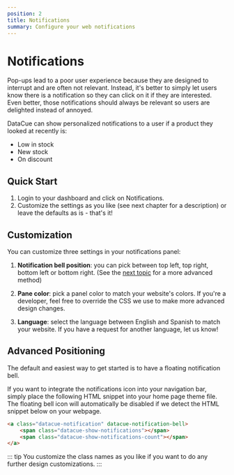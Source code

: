 ```yaml
---
position: 2
title: Notifications
summary: Configure your web notifications
---
```


# Notifications

Pop-ups lead to a poor user experience because they are designed to interrupt and are often not relevant. Instead, it's better to simply let users know there is a notification so they can click on it if they are interested. Even better, those notifications should always be relevant so users are delighted instead of annoyed.

DataCue can show personalized notifications to a user if a product they looked at recently is:

- Low in stock
- New stock
- On discount

## Quick Start

1. Login to your dashboard and click on Notifications.
2. Customize the settings as you like (see next chapter for a description) or leave the defaults as is - that's it!

## Customization

You can customize three settings in your notifications panel:

1. **Notification bell position**: you can pick between top left, top right, bottom left or bottom right. (See the [next topic](#advanced-positioning) for a more advanced method)

2. **Pane color**: pick a panel color to match your website's colors. If you're a developer, feel free to override the CSS we use to make more advanced design changes.

3. **Language**: select the language between English and Spanish to match your website. If you have a request for another language, let us know!

## Advanced Positioning

The default and easiest way to get started is to have a floating notification bell.

If you want to integrate the notifications icon into your navigation bar, simply place the following HTML snippet into your home page theme file. The floating bell icon will automatically be disabled if we detect the HTML snippet below on your webpage.

``` html
<a class="datacue-notification" datacue-notification-bell>
    <span class="datacue-show-notifications"></span>
    <span class="datacue-show-notifications-count"></span>
</a>
```

::: tip
You customize the class names as you like if you want to do any further design customizations.
:::
